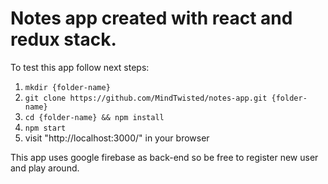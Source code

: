 # Notes app created with react and redux stack.

To test this app follow next steps:
1) `mkdir {folder-name}`
2) `git clone https://github.com/MindTwisted/notes-app.git {folder-name}`
3) `cd {folder-name} && npm install`
4) `npm start`
4) visit "http://localhost:3000/" in your browser

This app uses google firebase as back-end so be free to register new user and play around.